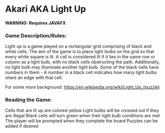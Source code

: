 # Akari AKA Light Up

#### WARNING: Requires JAVAFX
### Game Description/Rules:
Light up is a game played on a rectangular grid comprising of black and white cells.
The aim of the game is to place light bulbs on the grid so that every white square is lit.
A call is considered lit if it lies in the same row or column as a light bulb, with no black
cells obstructing the path. Additionally, no light bulb may illuminate another light bulb.
Some of the black cells have numbers in them - A number in a black cell indicates how many light bulbs share an edge with that cell.


For some more background: https://en.wikipedia.org/wiki/Light_Up_(puzzle)

### Reading the Game:
Cells that are lit up are colored yellow
Light bulbs will be crossed out if they are illegal
Black cells will turn green when their light bulb conditions are met
The player will be prompted when they complete the board
Puzzles can be added if desired
